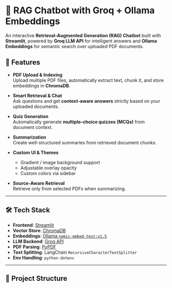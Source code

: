 # 📄 RAG Chatbot with Groq + Ollama Embeddings

An interactive **Retrieval-Augmented Generation (RAG) Chatbot** built with **Streamlit**, powered by **Groq LLM API** for intelligent answers and **Ollama Embeddings** for semantic search over uploaded PDF documents.

## 🚀 Features

- **PDF Upload & Indexing**  
  Upload multiple PDF files, automatically extract text, chunk it, and store embeddings in **ChromaDB**.

- **Smart Retrieval & Chat**  
  Ask questions and get **context-aware answers** strictly based on your uploaded documents.

- **Quiz Generation**  
  Automatically generate **multiple-choice quizzes (MCQs)** from document context.

- **Summarization**  
  Create well-structured summaries from retrieved document chunks.

- **Custom UI & Themes**  
  - Gradient / image background support  
  - Adjustable overlay opacity  
  - Custom colors via sidebar  

- **Source-Aware Retrieval**  
  Retrieve only from selected PDFs when summarizing.

---

## 🛠️ Tech Stack

- **Frontend**: [Streamlit](https://streamlit.io/)
- **Vector Store**: [ChromaDB](https://www.trychroma.com/)
- **Embeddings**: [Ollama `nomic-embed-text:v1.5`](https://ollama.com/)
- **LLM Backend**: [Groq API](https://groq.com/)
- **PDF Parsing**: [PyPDF](https://pypi.org/project/pypdf/)
- **Text Splitting**: LangChain `RecursiveCharacterTextSplitter`
- **Env Handling**: `python-dotenv`

---

## 📂 Project Structure

